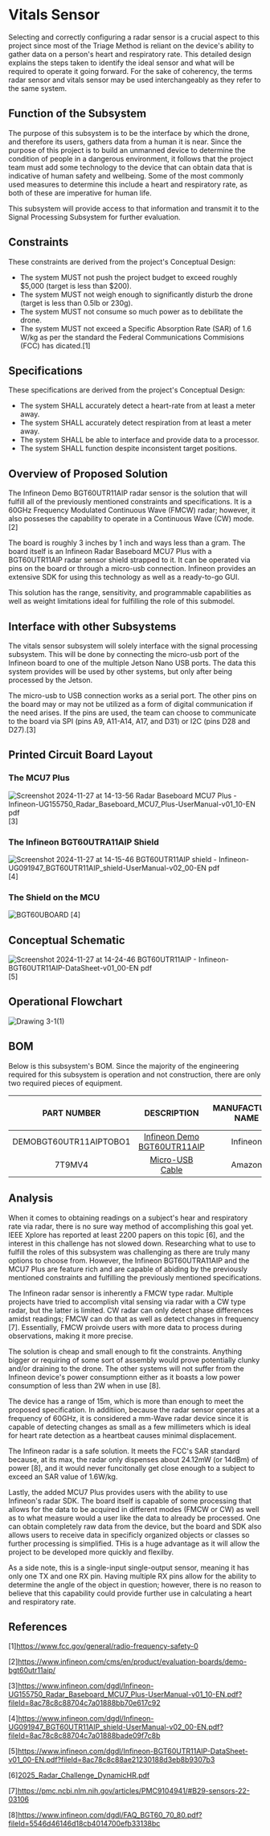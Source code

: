 # Vitals Sensor

Selecting and correctly configuring a radar sensor is a crucial aspect to this project since most of the Triage Method is reliant on the device's ability to gather data on a person's heart and respiratory rate. This detailed design explains the steps taken to identify the ideal sensor and what will be required to operate it going forward. For the sake of coherency, the terms radar sensor and vitals sensor may be used interchangeably as they refer to the same system.

## Function of the Subsystem

The purpose of this subsystem is to be the interface by which the drone, and therefore its users, gathers data from a human it is near. Since the purpose of this project is to build an unmanned device to determine the condition of people in a dangerous environment, it follows that the project team must add some technology to the device that can obtain data that is indicative of human safety and wellbeing. Some of the most commonly used measures to determine this include a heart and respiratory rate, as both of these are imperative for human life.  
  
This subsystem will provide access to that information and transmit it to the Signal Processing Subsystem for further evaluation.

## Constraints
These constraints are derived from the project's Conceptual Design:  
  - The system MUST not push the project budget to exceed roughly $5,000 (target is less than $200).
  - The system MUST not weigh enough to significantly disturb the drone (target is less than 0.5lb or 230g).
  - The system MUST not consume so much power as to debilitate the drone.
  - The system MUST not exceed a Specific Absorption Rate (SAR) of 1.6 W/kg as per the standard the Federal Communications Commisions (FCC) has dicated.[1]

## Specifications
These specifications are derived from the project's Conceptual Design:  
  - The system SHALL accurately detect a heart-rate from at least a meter away.
  - The system SHALL accurately detect respiration from at least a meter away.
  - The system SHALL be able to interface and provide data to a processor.
  - The system SHALL function despite inconsistent target positions.

## Overview of Proposed Solution 

The Infineon Demo BGT60UTR11AIP radar sensor is the solution that will fulfill all of the previously mentioned constraints and specifications. It is a 60GHz Frequency Modulated Continuous Wave (FMCW) radar; however, it also posseses the capability to operate in a Continuous Wave (CW) mode. [2]
  
The board is roughly 3 inches by 1 inch and ways less than a gram. The board itself is an Infineon Radar Baseboard MCU7 Plus with a BGT60UTR11AIP radar sensor shield strapped to it. It can be operated via pins on the board or through a micro-usb connection. Infineon provides an extensive SDK for using this technology as well as a ready-to-go GUI.  

This solution has the range, sensitivity, and programmable capabilities as well as weight limitations ideal for fulfilling the role of this submodel.

## Interface with other Subsystems
The vitals sensor subsystem will solely interface with the signal processing subsystem. This will be done by connecting the micro-usb port of the Infineon board to one of the multiple Jetson Nano USB ports. The data this system provides will be used by other systems, but only after being processed by the Jetson.  

The micro-usb to USB connection works as a serial port. The other pins on the board may or may not be utilized as a form of digital communication if the need arises. If the pins are used, the team can choose to communicate to the board via SPI (pins A9, A11-A14, A17, and D31) or I2C (pins D28 and D27).[3]

## Printed Circuit Board Layout
### The MCU7 Plus
![Screenshot 2024-11-27 at 14-13-56 Radar Baseboard MCU7 Plus - Infineon-UG155750_Radar_Baseboard_MCU7_Plus-UserManual-v01_10-EN pdf](https://github.com/user-attachments/assets/539a4d73-efa8-49ba-b2a5-1d3741bd2c0d) [3]
### The Infineon BGT60UTRA11AIP Shield
![Screenshot 2024-11-27 at 14-15-46 BGT60UTR11AIP shield - Infineon-UG091947_BGT60UTR11AIP_shield-UserManual-v02_00-EN pdf](https://github.com/user-attachments/assets/dbb881b1-d0e5-415a-84e5-36553a94b0ad) [4]
### The Shield on the MCU
![BGT60UBOARD](https://github.com/user-attachments/assets/f1d708ee-65c7-43d5-9d63-6a0106a353eb) [4]

## Conceptual Schematic
![Screenshot 2024-11-27 at 14-24-46 BGT60UTR11AIP - Infineon-BGT60UTR11AIP-DataSheet-v01_00-EN pdf](https://github.com/user-attachments/assets/055f3a14-bc56-4fa8-a496-5f588c475fac)
 [5]

## Operational Flowchart
![Drawing 3-1(1)](https://github.com/user-attachments/assets/b36b84c4-8f24-4b3e-ab12-278e8f50576c)


## BOM
Below is this subsystem's BOM. Since the majority of the engineering required for this subsystem is operation and not construction, there are only two required pieces of equipment.

| PART NUMBER            | DESCRIPTION     | MANUFACTURER NAME | QUANTITY | COST PER ITEM | TOTAL COST OF QUANTITY |
| :---:                  | :---:           | :---:             | :---:    | :---:         | :---:                  |
 DEMOBGT60UTR11AIPTOBO1               | [Infineon Demo BGT60UTR11AIP](https://www.seeedstudio.com/reComputer-J1020-v2-p-5498.html](https://www.infineon.com/cms/en/product/evaluation-boards/demo-bgt60utr11aip/)) | Infineon | 1 | $177.37 | $177.37|
| 7T9MV4              | [Micro-USB Cable](https://www.digikey.ee/en/products/detail/analog-devices-inc/ADXL203EB/665382](https://www.amazon.com/Amazon-Basics-Charging-Transfer-Gold-Plated/dp/B07232M876/ref=sr_1_1_ffob_sspa?crid=3NYG1TYD80F2E&dib=eyJ2IjoiMSJ9.BTH-JaqRBvQbWEP_82nsg3yEMXYNI64nU1zKdoVJWozaRJLjffc2AxH49bpUSKMxRmhycVZ-cl4f3JYFXJR7O-3Ep6gIb74Q28Zai-27w_6wIuGL0XXqfFrfD50MVW2j8NuEYlM7A9VtHiTLiQdeKxmE8xwIcwvhPZrYZnz8vqIc6Mny7I9Ial4L6WIZNb2fiShtVv-b9LdoFAx3AEaVMsWlQ0dKs3R5FriiQQhb82U.-ba0OBlMVvDP-XYOVvnkis2BssC956V1D6XXpyLtQnw&dib_tag=se&keywords=microusb%2Busb%2Bcable&qid=1732739767&sprefix=microusb%2Caps%2C107&sr=8-1-spons&sp_csd=d2lkZ2V0TmFtZT1zcF9hdGY&th=1)) | Amazon | 1 | $7.59 | $7.59 |

## Analysis
When it comes to obtaining readings on a subject's hear and respiratory rate via radar, there is no sure way method of accomplishing this goal yet. IEEE Xplore has reported at least 2200 papers on this topic [6], and the interest in this challenge has not slowed down. Researching what to use to fulfill the roles of this subsystem was challenging as there are truly many options to choose from. However, the Infineon BGT60UTRA11AIP and the MCU7 Plus are feature rich and are capable of abiding by the previously mentioned constraints and fulfilling the previously mentioned specifications.  

The Infineon radar sensor is inherently a FMCW type radar. Multiple projects have tried to accomplish vital sensing via radar with a CW type radar, but the latter is limited. CW radar can only detect phase differences amidst readings; FMCW can do that as well as detect changes in frequency [7]. Essentially, FMCW proivde users with more data to process during observations, making it more precise.  

The solution is cheap and small enough to fit the constraints. Anything bigger or requiring of some sort of assembly would prove potentially clunky and/or draining to the drone. The other systems will not suffer from the Infineon device's power consumptionn either as it boasts a low power consumption of less than 2W when in use [8].  

The device has a range of 15m, which is more than enough to meet the proposed specification. In additiion, because the radar sensor operates at a frequency of 60GHz, it is considered a mm-Wave radar device since it is capable of detecting changes as small as a few millimeters which is ideal for heart rate detection as a heartbeat causes minimal displacement.  

The Infineon radar is a safe solution. It meets the FCC's SAR standard because, at its max, the radar only dispenses about 24.12mW (or 14dBm) of power [8], and it would never funcitonally get close enough to a subject to exceed an SAR value of 1.6W/kg. 

Lastly, the added MCU7 Plus provides users with the ability to use Infineon's radar SDK. The board itself is capable of some processing that allows for the data to be acquired in different modes (FMCW or CW) as well as to what measure would a user like the data to already be processed. One can obtain completely raw data from the device, but the board and SDK also allows users to receive data in specificly organized objects or classes so further processing is simplified. THis is a huge advantage as it will allow the project to be developed more quickly and flexilby. 

As a side note, this is a single-input single-output sensor, meaning it has only one TX and one RX pin. Having multiple RX pins allow for the ability to determine the angle of the object in question; however, there is no reason to believe that this capability could provide further use in calculating a heart and respiratory rate.

## References
[1]https://www.fcc.gov/general/radio-frequency-safety-0  
  
[2]https://www.infineon.com/cms/en/product/evaluation-boards/demo-bgt60utr11aip/  
  
[3]https://www.infineon.com/dgdl/Infineon-UG155750_Radar_Baseboard_MCU7_Plus-UserManual-v01_10-EN.pdf?fileId=8ac78c8c88704c7a01888bb70e617c92  
  
[4]https://www.infineon.com/dgdl/Infineon-UG091947_BGT60UTR11AIP_shield-UserManual-v02_00-EN.pdf?fileId=8ac78c8c88704c7a01888bade09f7c8b  
  
[5]https://www.infineon.com/dgdl/Infineon-BGT60UTR11AIP-DataSheet-v01_00-EN.pdf?fileId=8ac78c8c88ae21230188d3eb8b9307b3  
  
[6][2025_Radar_Challenge_DynamicHR.pdf](https://github.com/user-attachments/files/17950353/2025_Radar_Challenge_DynamicHR.pdf)  
  
[7]https://pmc.ncbi.nlm.nih.gov/articles/PMC9104941/#B29-sensors-22-03106  
  
[8]https://www.infineon.com/dgdl/FAQ_BGT60_70_80.pdf?fileId=5546d46146d18cb4014700efb33138bc  
